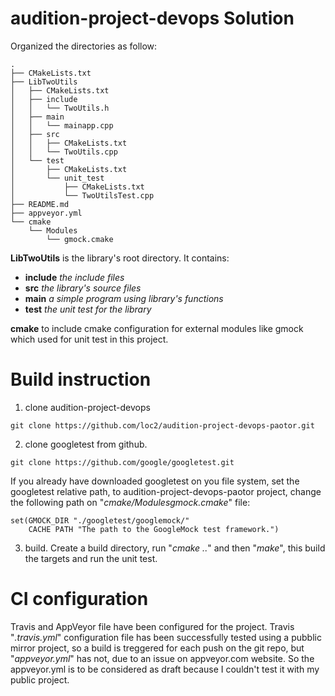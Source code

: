 # audition-project-devops Solution

Organized the directories as follow:

```script
.
├── CMakeLists.txt
├── LibTwoUtils
│   ├── CMakeLists.txt
│   ├── include
│   │   └── TwoUtils.h
│   ├── main
│   │   └── mainapp.cpp
│   ├── src 
│   │   ├── CMakeLists.txt
│   │   └── TwoUtils.cpp
│   └── test
│       ├── CMakeLists.txt
│       └── unit_test
│           ├── CMakeLists.txt
│           └── TwoUtilsTest.cpp
├── README.md
├── appveyor.yml
└── cmake
    └── Modules
        └── gmock.cmake
```
        
**LibTwoUtils** is the library's root directory. It contains: 
* **include** _the include files_
* **src** _the library's source files_
* **main** _a simple program using library's functions_
* **test** _the unit test for the library_

**cmake** to include cmake configuration for external modules like gmock which used for unit test in this project. 


# Build instruction 
1. clone audition-project-devops
```script
git clone https://github.com/loc2/audition-project-devops-paotor.git
```
2. clone googletest from github.
```script
git clone https://github.com/google/googletest.git
```
If you already have downloaded googletest on you file system, set the googletest relative path, to audition-project-devops-paotor project, change the following path on "_cmake/Modulesgmock.cmake_" file:
```script
set(GMOCK_DIR "./googletest/googlemock/"
    CACHE PATH "The path to the GoogleMock test framework.")
```
3. build. 
Create a build directory, run "_cmake .._"  and then "_make_", this build the targets and run the unit test.

# CI configuration 
Travis and AppVeyor file have been configured for the project. Travis "_.travis.yml_" configuration file has been successfully tested using a pubblic mirror project, so a build is treggered for each push on the git repo, but "_appveyor.yml_" has not, due to an issue on appveyor.com website. So the appveyor.yml is to be considered as draft because I couldn't test it with my public project.
 


